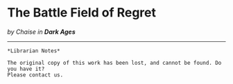 # The Battle Field of Regret

_by Chaise in **Dark Ages**_

***

```
*Librarian Notes*

The original copy of this work has been lost, and cannot be found. Do you have it?
Please contact us.
```
